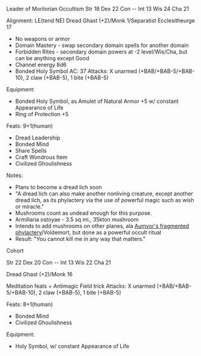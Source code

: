 Leader of Morilorian Occultism
Str 18  <!-- 12+6(Ghast) -->
Dex 22  <!-- 14+8(Ghast) -->
Con --
Int 13  <!--  7+6(Ghast) -->
Wis 24  <!-- 16+8(Ghast) -->
Cha 21  <!-- 15+6(Ghast) -->

Alignment: LE(tend NE)
Dread Ghast (+2)/Monk 1/Separatist Ecclesitheurge 17
- No weapons or armor
- Domain Mastery - swap secondary domain spells for another domain
- Forbidden Rites - secondary domain powers at -2 level/Wis/Cha, but can be anything except Good
- Channel energy 8d6
- Bonded Holy Symbol
AC: 37 <!-- 10 +6(Dex) +7(Wis) +4(Ghast) +5(Amulet) +5(Ring) -->
Attacks: X unarmed (+BAB/+BAB-5/+BAB-10), 2 claw (+BAB-5), 1 bite (+BAB-5)

Equipment:
- Bonded Holy Symbol, as Amulet of Natural Armor +5 w/ constant Appearance of Life
- Ring of Protection +5

Feats: 9+1(human)
- Dread Leadership
- Bonded Mind
- Share Spells
- Craft Wondrous Item
- Civilized Ghoulishness

Notes:
- Plans to become a dread lich soon
- "A dread lich can also make another nonliving creature, except another dread lich, as its phylactery via the use of powerful magic such as wish or miracle."
- Mushrooms count as undead enough for this purpose.
- Armillaria ostoyae - 3.5 sq mi., 35kton mushroom
- Intends to add mushrooms on other planes, ala [Aumvor's fragmented phylactery](https://forgottenrealms.fandom.com/wiki/Aumvor%27s_fragmented_phylactery)/Voldemort, but done as a powerful occult ritual
- Result: "You cannot kill me in any way that matters."



Cohort

Str 22  <!-- 16+6(Ghast) -->
Dex 20  <!-- 12+8(Ghast) -->
Con --
Int 13  <!--  7+6(Ghast) -->
Wis 22  <!-- 14+8(Ghast) -->
Cha 21  <!-- 15+6(Ghast) -->

Dread Ghast (+2)/Monk 16

Meditation feats + Antimagic Field trick
Attacks: X unarmed (+BAB/+BAB-5/+BAB-10), 2 claw (+BAB-5), 1 bite (+BAB-5)

Feats: 8+1(human)
- Bonded Mind
- Civilized Ghoulishness

Equipment:
- Holy Symbol, w/ constant Appearance of Life
